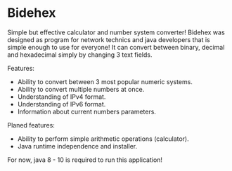 # Bidehex
Simple but effective calculator and number system converter!
Bidehex was designed as program for network technics and java developers that is simple enough to use for everyone! It can convert between binary, decimal and hexadecimal simply by changing 3 text fields. 

Features:
* Ability to convert between 3 most popular numeric systems.
* Ability to convert multiple numbers at once.
* Understanding of IPv4 format.
* Understanding of IPv6 format.
* Information about current numbers parameters.

Planed features:
* Ability to perform simple arithmetic operations (calculator).
* Java runtime independence and installer.

For now, java 8 - 10 is required to run this application!
